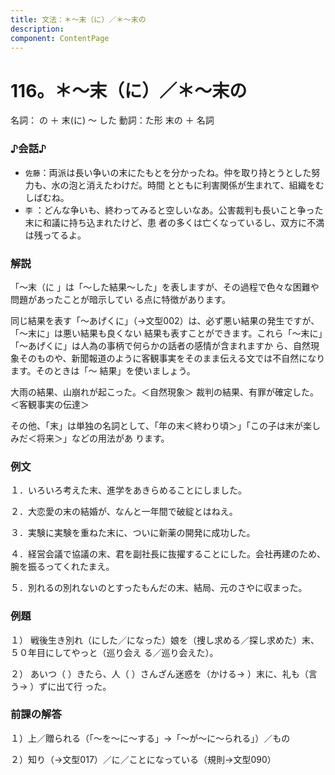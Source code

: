 ```yaml
---
title: 文法：＊～末（に）／＊～末の
description:
component: ContentPage
---
```



# 116。＊～末（に）／＊～末の
名詞： の ＋ 末(に) ～ した
動詞：た形 末の ＋ 名詞
### ♪会話♪
- `佐藤`：両派は長い争いの末にたもとを分かったね。仲を取り持とうとした努力も、水の泡と消えたわけだ。時間 とともに利害関係が生まれて、組織をむしばむね。
- `李` ：どんな争いも、終わってみると空しいなあ。公害裁判も長いこと争った末に和議に持ち込まれたけど、患 者の多くは亡くなっているし、双方に不満は残ってるよ。
### 解説
「～末（に 」は「～した結果～した」を表しますが、その過程で色々な困難や問題があったことが暗示してい る点に特徴があります。

同じ結果を表す「～あげくに」（→文型002）は、必ず悪い結果の発生ですが、「～末に」は悪い結果も良くない 結果も表すことができます。これら「～末に」「～あげくに」は人為の事柄で何らかの話者の感情が含まれますか ら、自然現象そのものや、新聞報道のように客観事実をそのまま伝える文では不自然になります。そのときは「～ 結果」を使いましょう。

大雨の結果、山崩れが起こった。＜自然現象＞ 裁判の結果、有罪が確定した。 ＜客観事実の伝達＞

その他、「末」は単独の名詞として、「年の末＜終わり頃＞」「この子は末が楽しみだ＜将来＞」などの用法があ ります。
### 例文
１．いろいろ考えた末、進学をあきらめることにしました。

２．大恋愛の末の結婚が、なんと一年間で破綻とはねえ。

３．実験に実験を重ねた末に、ついに新薬の開発に成功した。

４．経営会議で協議の末、君を副社長に抜擢することにした。会社再建のため、腕を振るってくれたまえ。

５．別れるの別れないのとすったもんだの末、結局、元のさやに収まった。
### 例題
１） 戦後生き別れ（にした／になった）娘を（捜し求める／探し求めた）末、５０年目にしてやっと（巡り会え る／巡り会えた）。

２） あいつ（ ）きたら、人（ ）さんざん迷惑を（かける→ ）末に、礼も（言う→ ）ずに出て行 った。
### 前課の解答
１）上／贈られる（「～を～に～する」→「～が～に～られる」）／もの

２）知り（→文型017）／に／ことになっている（規則→文型090）
